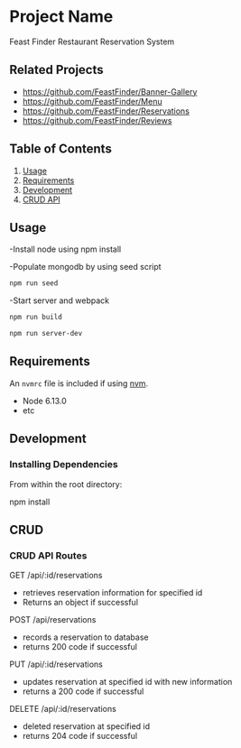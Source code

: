 # Project Name

Feast Finder Restaurant Reservation System

## Related Projects

  - https://github.com/FeastFinder/Banner-Gallery
  - https://github.com/FeastFinder/Menu
  - https://github.com/FeastFinder/Reservations
  - https://github.com/FeastFinder/Reviews

## Table of Contents

1. [Usage](#Usage)
1. [Requirements](#requirements)
1. [Development](#development)
1. [CRUD API](#CRUD)

## Usage

-Install node using npm install

-Populate mongodb by using seed script

```sh
npm run seed
```

-Start server and webpack

```sh
npm run build
```

```sh
npm run server-dev
```

## Requirements

An `nvmrc` file is included if using [nvm](https://github.com/creationix/nvm).

- Node 6.13.0
- etc

## Development

### Installing Dependencies

From within the root directory:

npm install


## CRUD

### CRUD API Routes

GET /api/:id/reservations
  - retrieves reservation information for specified id
  - Returns an object if successful

POST /api/reservations
  - records a reservation to database
  - returns 200 code if successful

PUT /api/:id/reservations
  - updates reservation at specified id with new information
  - returns a 200 code if successful

DELETE /api/:id/reservations
  - deleted reservation at specified id
  - returns 204 code if successful
